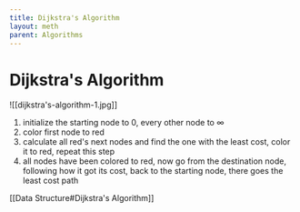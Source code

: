 ```yaml
---
title: Dijkstra's Algorithm
layout: meth
parent: Algorithms
---
```

# Dijkstra's Algorithm

![[dijkstra's-algorithm-1.jpg]]

1. initialize the starting node to 0, every other node to $\infty$
2. color first node to red
3. calculate all red's next nodes and find the one with the least cost, color it to red, repeat this step
4. all nodes have been colored to red, now go from the destination node, following how it got its cost, back to the starting node, there goes the least cost path

[[Data Structure#Dijkstra's Algorithm]]

